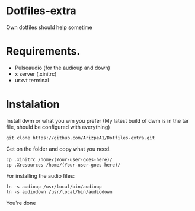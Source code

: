 # Dotfiles-extra
Own dotfiles should help sometime
# Requirements.
- Pulseaudio (for the audioup and down)
- x server (.xinitrc)
- urxvt terminal

# Instalation
Install dwm or what you wm you prefer (My latest build of dwm is in the tar file, should be configured with everything)

    git clone https://github.com/ArizpeA1/Dotfiles-extra.git
    
Get on the folder and copy what you need.

    cp .xinitrc /home/(Your-user-goes-here)/
    cp .Xresources /home/(Your-user-goes-here)/
    
For installing the audio files:

    ln -s audioup /usr/local/bin/audioup
    ln -s audiodown /usr/local/bin/audiodown
    
You're done
    
